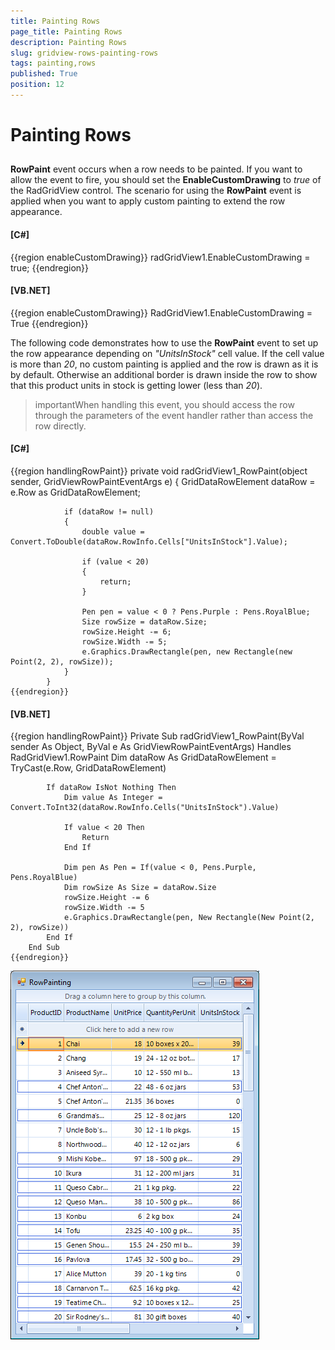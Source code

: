 ```yaml
---
title: Painting Rows
page_title: Painting Rows
description: Painting Rows
slug: gridview-rows-painting-rows
tags: painting,rows
published: True
position: 12
---
```


# Painting Rows



## 

__RowPaint__ event occurs when a row needs to be painted. If you want to allow the event to fire, you should set
      	the __EnableCustomDrawing__ to *true* of the RadGridView control. The scenario for using
      	the __RowPaint__ event is applied when you want to apply custom painting to extend the row appearance.  
      

#### __[C#]__

{{region enableCustomDrawing}}
	            radGridView1.EnableCustomDrawing = true;
	{{endregion}}



#### __[VB.NET]__

{{region enableCustomDrawing}}
	        RadGridView1.EnableCustomDrawing = True
	{{endregion}}



The following code demonstrates how to use the __RowPaint__ event to set up the row appearance depending
        	on *"UnitsInStock"* cell value. If the cell value is more than *20*, no 
        	custom painting is applied and the row is drawn as it is by default. Otherwise an additional border is drawn inside the row 
        	to show that this product units in stock is getting lower (less than *20*).
        

>importantWhen handling this event, you should access the row through the parameters of the event handler rather than access the row directly.

#### __[C#]__

{{region handlingRowPaint}}
	        private void radGridView1_RowPaint(object sender, GridViewRowPaintEventArgs e)
	        {
	            GridDataRowElement dataRow = e.Row as GridDataRowElement;
	
	            if (dataRow != null)
	            {
	                double value = Convert.ToDouble(dataRow.RowInfo.Cells["UnitsInStock"].Value);
	
	                if (value < 20)
	                {
	                    return;
	                }
	
	                Pen pen = value < 0 ? Pens.Purple : Pens.RoyalBlue;
	                Size rowSize = dataRow.Size;
	                rowSize.Height -= 6;
	                rowSize.Width -= 5;
	                e.Graphics.DrawRectangle(pen, new Rectangle(new Point(2, 2), rowSize));
	            }
	        }
	{{endregion}}



#### __[VB.NET]__

{{region handlingRowPaint}}
	    Private Sub radGridView1_RowPaint(ByVal sender As Object, ByVal e As GridViewRowPaintEventArgs) Handles RadGridView1.RowPaint
	        Dim dataRow As GridDataRowElement = TryCast(e.Row, GridDataRowElement)
	
	        If dataRow IsNot Nothing Then
	            Dim value As Integer = Convert.ToInt32(dataRow.RowInfo.Cells("UnitsInStock").Value)
	
	            If value < 20 Then
	                Return
	            End If
	
	            Dim pen As Pen = If(value < 0, Pens.Purple, Pens.RoyalBlue)
	            Dim rowSize As Size = dataRow.Size
	            rowSize.Height -= 6
	            rowSize.Width -= 5
	            e.Graphics.DrawRectangle(pen, New Rectangle(New Point(2, 2), rowSize))
	        End If
	    End Sub
	{{endregion}}

![gridview-rows-painting-rows 001](images/gridview-rows-painting-rows001.png)
